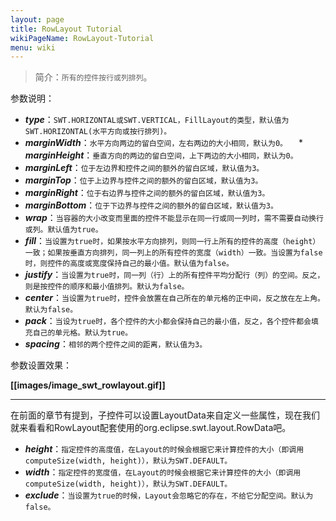 ```yaml
---
layout: page
title: RowLayout Tutorial
wikiPageName: RowLayout-Tutorial
menu: wiki
---
```


> 简介：`所有的控件按行或列排列`。

参数说明：
  * _**type**_：`SWT.HORIZONTAL或SWT.VERTICAL，FillLayout的类型，默认值为SWT.HORIZONTAL(水平方向或按行排列)。`
  * _**marginWidth**_：`水平方向两边的留白空间，左右两边的大小相同，默认为0。`
　* _**marginHeight**_：`垂直方向的两边的留白空间，上下两边的大小相同，默认为0。`
  * _**marginLeft**_：`位于左边界和控件之间的额外的留白区域，默认值为3。`
  * _**marginTop**_：`位于上边界与控件之间的额外的留白区域，默认值为3。`
  * _**marginRight**_：`位于右边界与控件之间的额外的留白区域，默认值为3。`
  * _**marginBottom**_：`位于下边界与控件之间的额外的留白区域，默认值为3。`
  * _**wrap**_：`当容器的大小改变而里面的控件不能显示在同一行或同一列时，需不需要自动换行或列。默认值为true。`
  * _**fill**_：`当设置为true时，如果按水平方向排列，则同一行上所有的控件的高度（height）一致；如果按垂直方向排列，同一列上的所有控件的宽度（width）一致。当设置为false时，则控件的高度或宽度保持自己的最小值。默认值为false。`
  * _**justify**_：`当设置为true时，同一列（行）上的所有控件平均分配行（列）的空间。反之，则是按控件的顺序和最小值排列。默认为false。`
  * _**center**_：`当设置为true时，控件会放置在自己所在的单元格的正中间，反之放在左上角。默认为false。`
  * _**pack**_：`当设为true时，各个控件的大小都会保持自己的最小值，反之，各个控件都会填充自己的单元格。默认为true。`
  * _**spacing**_：`相邻的两个控件之间的距离，默认值为3。`

参数设置效果：

**[[images/image_swt_rowlayout.gif]]**

***
在前面的章节有提到，子控件可以设置LayoutData来自定义一些属性，现在我们就来看看和RowLayout配套使用的org.eclipse.swt.layout.RowData吧。
  * _**height**_：`指定控件的高度值，在Layout的时候会根据它来计算控件的大小（即调用computeSize(width, height)），默认为SWT.DEFAULT。`
  * _**width**_：`指定控件的宽度值，在Layout的时候会根据它来计算控件的大小（即调用computeSize(width, height)），默认为SWT.DEFAULT。`
  * _**exclude**_：`当设置为true的时候，Layout会忽略它的存在，不给它分配空间。默认为false。`
